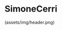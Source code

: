 # SimoneCerri

(assets/img/header.png)
<!-- [![Hello World, I'm Simon!](assets/img/header.png)](https://github.com/SimoneCerri) -->